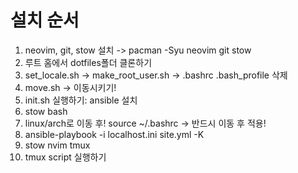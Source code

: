 
# 설치 순서

1. neovim, git, stow 설치 -> pacman -Syu neovim git stow
2. 루트 홈에서 dotfiles폴더 클론하기
3. set_locale.sh -> make_root_user.sh -> .bashrc .bash_profile 삭제
4. move.sh -> 이동시키기!
5. init.sh 실행하기: ansible 설치
6. stow bash 
7. linux/arch로 이동 후! source ~/.bashrc -> 반드시 이동 후 적용!
8. ansible-playbook -i localhost.ini site.yml -K 
9. stow nvim tmux
10. tmux script 실행하기


